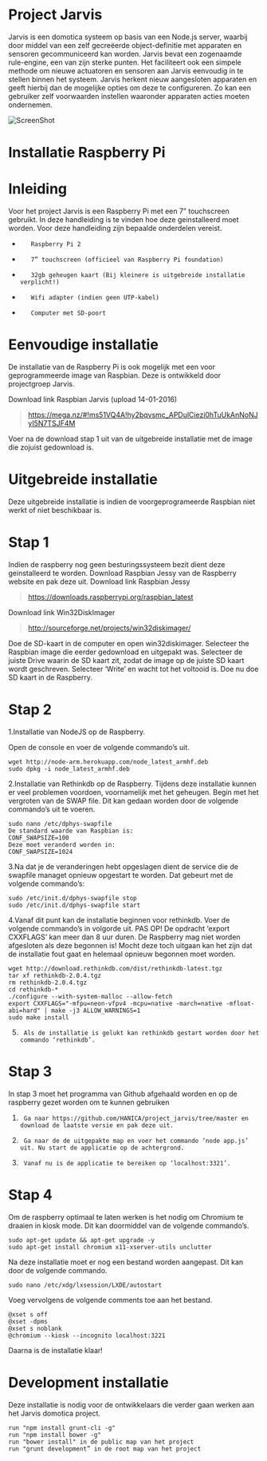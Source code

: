 # Project Jarvis

Jarvis is een domotica systeem op basis van een Node.js server, waarbij door middel van een zelf gecreëerde object-definitie met apparaten en sensoren gecommuniceerd kan worden. Jarvis bevat een zogenaamde rule-engine, een van zijn sterke punten. Het faciliteert ook een simpele methode om nieuwe actuatoren en sensoren aan Jarvis eenvoudig in te stellen binnen het systeem. Jarvis herkent nieuw aangesloten apparaten en geeft hierbij dan de mogelijke opties om deze te configureren. Zo kan een gebruiker zelf voorwaarden instellen waaronder apparaten acties moeten ondernemen.

![ScreenShot](https://github.com/HANICA/project_jarvis/blob/development/screenshot.png)

# Installatie Raspberry Pi

# Inleiding
Voor het project Jarvis is een Raspberry Pi met een 7” touchscreen gebruikt. In deze handleiding is te vinden hoe deze geinstalleerd moet worden. Voor deze handleiding zijn bepaalde onderdelen vereist.
-        Raspberry Pi 2
-        7” touchscreen (officieel van Raspberry Pi foundation)
-        32gb geheugen kaart (Bij kleinere is uitgebreide installatie verplicht!)
-        Wifi adapter (indien geen UTP-kabel)
-        Computer met SD-poort


# Eenvoudige installatie
De installatie van de Raspberry Pi is ook mogelijk met een voor geprogrammeerde image van Raspbian. Deze is ontwikkeld door projectgroep Jarvis.

Download link Raspbian Jarvis (upload 14-01-2016)
> https://mega.nz/#!ms51VQ4A!hy2bqvsmc_APDulCiezi0hTuUkAnNoNJyI5N7TSJF4M

Voer na de download stap 1 uit van de uitgebreide installatie met de image die zojuist gedownload is.
 

# Uitgebreide installatie
Deze uitgebreide installatie is indien de voorgeprogrameerde Raspbian niet werkt of niet beschikbaar is.

# Stap 1
Indien de raspberry nog geen besturingssysteem bezit dient deze geinstalleerd te worden. Download Raspbian Jessy van de Raspberry website en pak deze uit.
Download link Raspbian Jessy
> https://downloads.raspberrypi.org/raspbian_latest

Download link Win32DiskImager
> http://sourceforge.net/projects/win32diskimager/

Doe de SD-kaart in de computer en open win32diskimager.
Selecteer the Raspbian image die eerder gedownload en uitgepakt was.
Selecteer de juiste Drive waarin de SD kaart zit, zodat de image op de juiste SD kaart wordt geschreven.
Selecteer ‘Write’ en wacht tot het voltooid is. Doe nu doe SD kaart in de Raspberry.

# Stap 2
1.Installatie van NodeJS op de Raspberry.

Open de console en voer de volgende commando’s uit.
```
wget http://node-arm.herokuapp.com/node_latest_armhf.deb
sudo dpkg -i node_latest_armhf.deb
```
2.Installatie van Rethinkdb op de Raspberry. Tijdens deze installatie kunnen er veel problemen voordoen, voornamelijk met het geheugen. Begin met het vergroten van de SWAP file. Dit kan gedaan worden door de volgende commando’s uit te voeren.
```
sudo nano /etc/dphys-swapfile
De standard waarde van Raspbian is:
CONF_SWAPSIZE=100
Deze moet veranderd worden in:
CONF_SWAPSIZE=1024
```
3.Na dat je de veranderingen hebt opgeslagen dient de service die de swapfile managet opnieuw opgestart te worden. Dat gebeurt met de volgende commando’s:

```
sudo /etc/init.d/dphys-swapfile stop
sudo /etc/init.d/dphys-swapfile start
```

4.Vanaf dit punt kan de installatie beginnen voor rethinkdb. Voer de volgende commando’s in volgorde uit. PAS OP! De opdracht ‘export CXXFLAGS’ kan meer dan 8 uur duren. De Raspberry mag niet worden afgesloten als deze begonnen is! Mocht deze toch uitgaan kan het zijn dat de installatie fout gaat en helemaal opnieuw begonnen moet worden.

```
wget http://download.rethinkdb.com/dist/rethinkdb-latest.tgz
tar xf rethinkdb-2.0.4.tgz
rm rethinkdb-2.0.4.tgz
cd rethinkdb-*
./configure --with-system-malloc --allow-fetch
export CXXFLAGS="-mfpu=neon-vfpv4 -mcpu=native -march=native -mfloat-abi=hard" | make -j3 ALLOW_WARNINGS=1
sudo make install
```

5.  	Als de installatie is gelukt kan rethinkdb gestart worden door het commando ‘rethinkdb’.

# Stap 3
In stap 3 moet het programma van Github afgehaald worden en op de raspberry gezet worden om te kunnen gebruiken

1.      Ga naar https://github.com/HANICA/project_jarvis/tree/master en download de laatste versie en pak deze uit.
2.      Ga naar de de uitgepakte map en voer het commando ‘node app.js’ uit. Nu start de applicatie op de achtergrond.
3.      Vanaf nu is de applicatie te bereiken op ‘localhost:3321’.


# Stap 4
Om de raspberry optimaal te laten werken is het nodig om Chromium te draaien in kiosk mode. Dit kan doormiddel van de volgende commando’s.
```
sudo apt-get update && apt-get upgrade -y
sudo apt-get install chromium x11-xserver-utils unclutter
```
Na deze installatie moet er nog een bestand worden aangepast. Dit kan door de volgende commando.
```
sudo nano /etc/xdg/lxsession/LXDE/autostart
```
Voeg vervolgens de volgende comments toe aan het bestand.
```
@xset s off
@xset -dpms
@xset s noblank
@chromium --kiosk --incognito localhost:3221
```
Daarna is de installatie klaar!

# Development installatie

Deze installatie is nodig voor de ontwikkelaars die verder gaan werken aan het Jarvis domotica project.

```
run "npm install grunt-cli -g" 
run "npm install bower -g" 
run "bower install" in de public map van het project 
run "grunt development” in de root map van het project 
```
